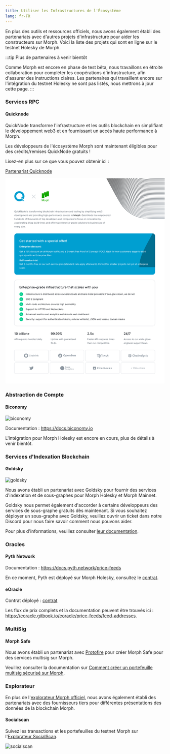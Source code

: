 ```yaml
---
title: Utiliser les Infrastructures de l'Écosystème
lang: fr-FR
---
```


En plus des outils et ressources officiels, nous avons également établi des partenariats avec d'autres projets d'infrastructure pour aider les constructeurs sur Morph. Voici la liste des projets qui sont en ligne sur le testnet Holesky de Morph.

:::tip Plus de partenaires à venir bientôt

Comme Morph est encore en phase de test bêta, nous travaillons en étroite collaboration pour compléter les coopérations d'infrastructure, afin d'assurer des instructions claires. Les partenaires qui travaillent encore sur l'intégration du testnet Holesky ne sont pas listés, nous mettrons à jour cette page.
:::


<!--
### Ponts de 3ème Partie

[LayerZero]()

[Orbiter Finance]()

[Axelar]()
-->

### Services RPC

#### Quicknode

QuickNode transforme l'infrastructure et les outils blockchain en simplifiant le développement web3 et en fournissant un accès haute performance à Morph.

Les développeurs de l'écosystème Morph sont maintenant éligibles pour des crédits/remises QuickNode gratuits !

Lisez-en plus sur ce que vous pouvez obtenir ici :

[Partenariat Quicknode](https://quicknode.notion.site/QuickNode-Benefits-for-Morph-Developers-4baf42f78dd64f389a2405e61350a0a6)

![QuickNode](../../../assets/docs/dev/resources/quicknode.png)

### Abstraction de Compte

#### Biconomy

![biconomy](../../../assets/docs/dev/resources/biconomy.png)

Documentation : https://docs.biconomy.io

L'intégration pour Morph Holesky est encore en cours, plus de détails à venir bientôt.

### Services d'Indexation Blockchain

#### Goldsky

![goldsky](../../../assets/docs/dev/resources/goldsky.png)

Nous avons établi un partenariat avec Goldsky pour fournir des services d'indexation et de sous-graphes pour Morph Holesky et Morph Mainnet.

Goldsky nous permet également d'accorder à certains développeurs des services de sous-graphe gratuits dès maintenant. Si vous souhaitez déployer un sous-graphe avec Goldsky, veuillez ouvrir un ticket dans notre Discord pour nous faire savoir comment nous pouvons aider.

Pour plus d'informations, veuillez consulter [leur documentation](https://docs.goldsky.com/chains/morph).

### Oracles

#### Pyth Network

Documentation : https://docs.pyth.network/price-feeds

En ce moment, Pyth est déployé sur Morph Holesky, consultez le [contrat](https://explorer-holesky.morphl2.io/address/0x2880aB155794e7179c9eE2e38200202908C17B43).

#### eOracle

Contrat déployé : [contrat](https://explorer-holesky.morphl2.io/address/0xbd53b35Bf458Cd22dBDeB5Da71181daA3cFb6A10)

Les flux de prix complets et la documentation peuvent être trouvés ici : https://eoracle.gitbook.io/eoracle/price-feeds/feed-addresses.

### MultiSig

#### Morph Safe

Nous avons établi un partenariat avec [Protofire](https://www.protofire.io/) pour créer Morph Safe pour des services multisig sur Morph.

Veuillez consulter la documentation sur [Comment créer un portefeuille multisig sécurisé sur Morph](../developer-resources/4-create-a-safe-multi-signature-wallet.md).

### Explorateur

En plus de l'[explorateur Morph officiel](https://explorer-testnet.morphl2.io/), nous avons également établi des partenariats avec des fournisseurs tiers pour différentes présentations des données de la blockchain Morph.

#### Socialscan

Suivez les transactions et les portefeuilles du testnet Morph sur l'[Explorateur SocialScan](https://morphl2-testnet.socialscan.io/).

![socialscan](../../../assets/docs/dev/resources/socialscan.png)
